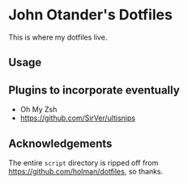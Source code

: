 # John Otander's Dotfiles

This is where my dotfiles live.

## Usage

## Plugins to incorporate eventually

* Oh My Zsh
* <https://github.com/SirVer/ultisnips>

## Acknowledgements

The entire `script` directory is ripped off from <https://github.com/holman/dotfiles>, so thanks.

